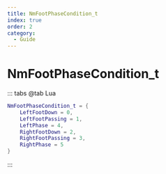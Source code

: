 ```yaml
---
title: NmFootPhaseCondition_t
index: true
order: 2
category:
  - Guide
---
```


# NmFootPhaseCondition_t
::: tabs
@tab Lua
```lua
NmFootPhaseCondition_t = {
    LeftFootDown = 0,
    LeftFootPassing = 1,
    LeftPhase = 4,
    RightFootDown = 2,
    RightFootPassing = 3,
    RightPhase = 5
}
```
:::